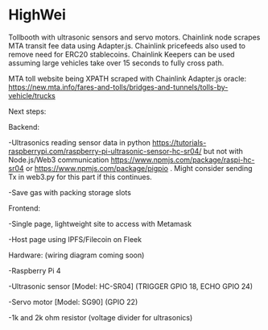 # HighWei

Tollbooth with ultrasonic sensors and servo motors. Chainlink node scrapes MTA transit fee data using Adapter.js.
Chainlink pricefeeds also used to remove need for ERC20 stablecoins. Chainlink Keepers can be used assuming large vehicles take over 15 seconds to fully cross path.

MTA toll website being XPATH scraped with Chainlink Adapter.js oracle: https://new.mta.info/fares-and-tolls/bridges-and-tunnels/tolls-by-vehicle/trucks

Next steps: 

Backend:

-Ultrasonics reading sensor data in python https://tutorials-raspberrypi.com/raspberry-pi-ultrasonic-sensor-hc-sr04/ but not with Node.js/Web3 communication https://www.npmjs.com/package/raspi-hc-sr04 or https://www.npmjs.com/package/pigpio . Might consider sending Tx in web3.py for this part if this continues.

-Save gas with packing storage slots

Frontend: 

-Single page, lightweight site to access with Metamask

-Host page using IPFS/Filecoin on Fleek

Hardware: (wiring diagram coming soon)

-Raspberry Pi 4

-Ultrasonic sensor [Model: HC-SR04] (TRIGGER GPIO 18, ECHO GPIO 24)

-Servo motor [Model: SG90] (GPIO 22)

-1k and 2k ohm resistor (voltage divider for ultrasonics)

